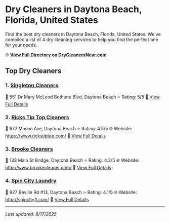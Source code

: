 # Dry Cleaners in Daytona Beach, Florida, United States

Find the best dry cleaners in Daytona Beach, Florida, United States. We've compiled a list of 4 dry cleaning services to help you find the perfect one for your needs.

🌐 **[View Full Directory on DryCleanersNear.com](https://drycleanersnear.com/city/US/Florida/Daytona%20Beach)**

## Top Dry Cleaners

### 1. [Singleton Cleaners](https://drycleanersnear.com/dryCleaner/6885886daef64230e206b087/singleton-cleaners)
📍 551 Dr Mary McLeod Bethune Blvd, Daytona Beach
⭐ Rating: 5/5
🔗 [View Full Details](https://drycleanersnear.com/dryCleaner/6885886daef64230e206b087/singleton-cleaners)

### 2. [Ricks Tip Top Cleaners](https://drycleanersnear.com/dryCleaner/688588a7aef64230e206b257/ricks-tip-top-cleaners)
📍 677 Mason Ave, Daytona Beach
⭐ Rating: 4.5/5
🌐 Website: https://www.rickstiptop.com/
🔗 [View Full Details](https://drycleanersnear.com/dryCleaner/688588a7aef64230e206b257/ricks-tip-top-cleaners)

### 3. [Brooke Cleaners](https://drycleanersnear.com/dryCleaner/68858851aef64230e206afb6/brooke-cleaners)
📍 133 Main St Bridge, Daytona Beach
⭐ Rating: 4.3/5
🌐 Website: http://www.brookecleaner.com/
🔗 [View Full Details](https://drycleanersnear.com/dryCleaner/68858851aef64230e206afb6/brooke-cleaners)

### 4. [Spin City Laundry](https://drycleanersnear.com/dryCleaner/6885885daef64230e206b014/spin-city-laundry)
📍 927 Beville Rd #13, Daytona Beach
⭐ Rating: 4.1/5
🌐 Website: http://spincityfl.com/
🔗 [View Full Details](https://drycleanersnear.com/dryCleaner/6885885daef64230e206b014/spin-city-laundry)


---

*Last updated: 8/17/2025*

